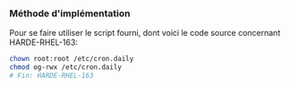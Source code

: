 ### Méthode d'implémentation
Pour se faire utiliser le script fourni, dont voici le code source concernant HARDE-RHEL-163:
```bash
chown root:root /etc/cron.daily
chmod og-rwx /etc/cron.daily
# Fin: HARDE-RHEL-163
```
